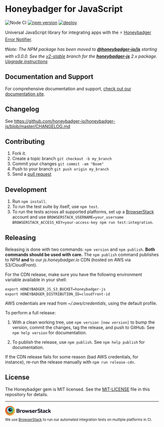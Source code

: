 # Honeybadger for JavaScript

![Node CI](https://github.com/honeybadger-io/honeybadger-js/workflows/Node%20CI/badge.svg)
[![npm version](https://badge.fury.io/js/%40honeybadger-io%2Fjs.svg)](https://badge.fury.io/js/%40honeybadger-io%2Fjs)
[![deploy](https://img.shields.io/badge/deploy-🛳%20Ship.js-blue?style=flat)](https://github.com/algolia/shipjs)

Universal JavaScript library for integrating apps with the :zap: [Honeybadger Error Notifier](http://honeybadger.io).

❗*Note: The NPM package has been moved to [**@honeybadger-io/js**](https://www.npmjs.com/package/@honeybadger-io/js) starting with v3.0.0. See the [v2-stable](https://github.com/honeybadger-io/honeybadger-js/tree/v2-stable) branch for the [**honeybadger-js**](https://www.npmjs.com/package/honeybadger-js) 2.x package. [Upgrade instructions](https://docs.honeybadger.io/lib/javascript/support/upgrading-to-v3.html)*

## Documentation and Support

For comprehensive documentation and support, [check out our documentation site](http://docs.honeybadger.io/lib/javascript/index.html).

## Changelog

See https://github.com/honeybadger-io/honeybadger-js/blob/master/CHANGELOG.md

## Contributing

1. Fork it.
2. Create a topic branch `git checkout -b my_branch`
3. Commit your changes `git commit -am "Boom"`
4. Push to your branch `git push origin my_branch`
5. Send a [pull request](https://github.com/honeybadger-io/honeybadger-js/pulls)

## Development

1. Run `npm install`.
2. To run the test suite by itself, use `npm test`.
3. To run the tests across all supported platforms, set up a [BrowserStack](https://www.browserstack.com/)
account and use `BROWSERSTACK_USERNAME=your_username BROWSERSTACK_ACCESS_KEY=your-access-key npm run test:integration`.

## Releasing

Releasing is done with two commands: `npm version` and `npm publish`. **Both
commands should be used with care.** The `npm publish` command publishes to NPM
**and** to our *js.honeybadger.io* CDN (hosted on AWS via S3/CloudFront).

For the CDN release, make sure you have the following environment variable
available in your shell:

```
export HONEYBADGER_JS_S3_BUCKET=honeybadger-js
export HONEYBADGER_DISTRIBUTION_ID=cloudfront-id
```

AWS credentials are read from *~/.aws/credentials*, using the default profile.

To perform a full release:

1. With a clean working tree, use `npm version [new version]` to bump the version, commit the
   changes, tag the release, and push to GitHub. See `npm help version` for
   documentation.

2. To publish the release, use `npm publish`. See `npm help publish` for
   documentation.

If the CDN release fails for some reason (bad AWS credentials, for instance),
re-run the release manually with `npm run release-cdn`.

## License

The Honeybadger gem is MIT licensed. See the [MIT-LICENSE](https://raw.github.com/honeybadger-io/honeybadger-js/master/MIT-LICENSE) file in this repository for details.

---
<p><a href="https://www.browserstack.com/"><img src="/browserstack-logo.png" width="150"></a><br>
 <small>We use <a href="https://www.browserstack.com/">BrowserStack</a> to run our automated integration tests on multiple platforms in CI.</small></p>
